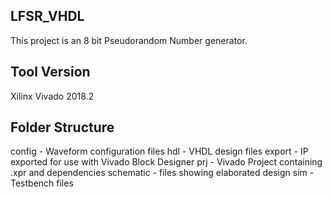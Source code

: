 ## LFSR_VHDL
This project is an 8 bit Pseudorandom Number generator.

## Tool Version
Xilinx Vivado 2018.2

## Folder Structure
config - Waveform configuration files
hdl - VHDL design files
export - IP exported for use with Vivado Block Designer
prj - Vivado Project containing .xpr and dependencies
schematic - files showing elaborated design
sim - Testbench files
